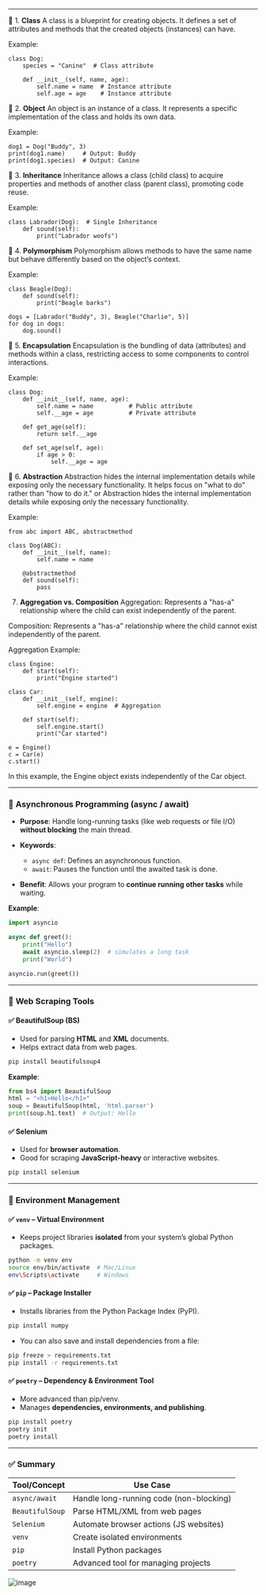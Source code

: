 
-----
🔹 1. **Class**
A class is a blueprint for creating objects. It defines a set of attributes and methods that the created objects (instances) can have.


Example:

    class Dog:
        species = "Canine"  # Class attribute
    
        def __init__(self, name, age):
            self.name = name  # Instance attribute
            self.age = age    # Instance attribute

🔹 2. **Object**
An object is an instance of a class. It represents a specific implementation of the class and holds its own data.


Example:


    dog1 = Dog("Buddy", 3)
    print(dog1.name)     # Output: Buddy
    print(dog1.species)  # Output: Canine


🔹 3. **Inheritance**
Inheritance allows a class (child class) to acquire properties and methods of another class (parent class), promoting code reuse.


Example:

    class Labrador(Dog):  # Single Inheritance
        def sound(self):
            print("Labrador woofs")


🔹 4. **Polymorphism**
Polymorphism allows methods to have the same name but behave differently based on the object’s context.

Example:

    class Beagle(Dog):
        def sound(self):
            print("Beagle barks")
    
    dogs = [Labrador("Buddy", 3), Beagle("Charlie", 5)]
    for dog in dogs:
        dog.sound()

🔹 5. **Encapsulation**
Encapsulation is the bundling of data (attributes) and methods within a class, restricting access to some components to control interactions.


Example:

    class Dog:
        def __init__(self, name, age):
            self.name = name          # Public attribute
            self.__age = age          # Private attribute
    
        def get_age(self):
            return self.__age
    
        def set_age(self, age):
            if age > 0:
                self.__age = age

🔹 6. **Abstraction**
Abstraction hides the internal implementation details while exposing only the necessary functionality. It helps focus on "what to do" rather than "how to do it."
or 
Abstraction hides the internal implementation details while exposing only the necessary functionality.


Example:

    from abc import ABC, abstractmethod
    
    class Dog(ABC):
        def __init__(self, name):
            self.name = name
    
        @abstractmethod
        def sound(self):
            pass



7. **Aggregation vs. Composition**
Aggregation: Represents a "has-a" relationship where the child can exist independently of the parent.

Composition: Represents a "has-a" relationship where the child cannot exist independently of the parent.

Aggregation Example:

    class Engine:
        def start(self):
            print("Engine started")
    
    class Car:
        def __init__(self, engine):
            self.engine = engine  # Aggregation
    
        def start(self):
            self.engine.start()
            print("Car started")
    
    e = Engine()
    c = Car(e)
    c.start()

In this example, the Engine object exists independently of the Car object.

-----


### 🔹 **Asynchronous Programming (async / await)**

* **Purpose**: Handle long-running tasks (like web requests or file I/O) **without blocking** the main thread.
* **Keywords**:

  * `async def`: Defines an asynchronous function.
  * `await`: Pauses the function until the awaited task is done.
* **Benefit**: Allows your program to **continue running other tasks** while waiting.

**Example**:

```python
import asyncio

async def greet():
    print("Hello")
    await asyncio.sleep(2)  # simulates a long task
    print("World")

asyncio.run(greet())
```

---

### 🔹 **Web Scraping Tools**

#### ✅ **BeautifulSoup (BS)**

* Used for parsing **HTML** and **XML** documents.
* Helps extract data from web pages.

```bash
pip install beautifulsoup4
```

**Example**:

```python
from bs4 import BeautifulSoup
html = "<h1>Hello</h1>"
soup = BeautifulSoup(html, 'html.parser')
print(soup.h1.text)  # Output: Hello
```

#### ✅ **Selenium**

* Used for **browser automation**.
* Good for scraping **JavaScript-heavy** or interactive websites.

```bash
pip install selenium
```

---

### 🔹 **Environment Management**

#### ✅ `venv` – Virtual Environment

* Keeps project libraries **isolated** from your system’s global Python packages.

```bash
python -m venv env
source env/bin/activate  # Mac/Linux
env\Scripts\activate     # Windows
```

#### ✅ `pip` – Package Installer

* Installs libraries from the Python Package Index (PyPI).

```bash
pip install numpy
```

* You can also save and install dependencies from a file:

```bash
pip freeze > requirements.txt
pip install -r requirements.txt
```

#### ✅ `poetry` – Dependency & Environment Tool

* More advanced than pip/venv.
* Manages **dependencies, environments, and publishing**.

```bash
pip install poetry
poetry init
poetry install
```

---

### ✅ Summary

| Tool/Concept    | Use Case                                |
| --------------- | --------------------------------------- |
| `async/await`   | Handle long-running code (non-blocking) |
| `BeautifulSoup` | Parse HTML/XML from web pages           |
| `Selenium`      | Automate browser actions (JS websites)  |
| `venv`          | Create isolated environments            |
| `pip`           | Install Python packages                 |
| `poetry`        | Advanced tool for managing projects     |




![image](https://github.com/user-attachments/assets/0dc9e39d-17dc-4957-82b2-4f9eb4070312)





